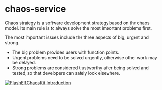 # chaos-service
Chaos strategy is a software development strategy based on the chaos model. Its main rule is to always solve the most important problems first.

The most important issues include the three aspects of big, urgent and strong.

* The big problem provides users with function points.
* Urgent problems need to be solved urgently, otherwise other work may be delayed.
* Strong problems are considered trustworthy after being solved and tested, so that developers can safely look elsewhere.


[![FlashElf.ChaosKit Introduction](https://i9.ytimg.com/vi_webp/L-iCH1w1iKU/mqdefault.webp?time=1606455300000&sqp=CISggv4F&rs=AOn4CLBpkuepTp43Dz2LxLzA_t52XFNxTg)](https://youtu.be/L-iCH1w1iKU "FlashElf.ChaosKit")
